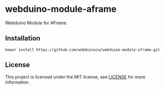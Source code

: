 # webduino-module-aframe

Webduino Module for AFrame.


## Installation

```shell
bower install https://github.com/webduinoio/webduino-module-aframe.git
```

## License

This project is licensed under the MIT license, see [LICENSE](LICENSE) for more information.
